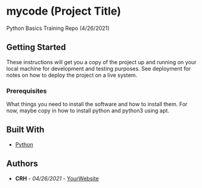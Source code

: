 # mycode (Project Title)

Python Basics Training Repo (4/26/2021)

## Getting Started

These instructions will get you a copy of the project up and running on your local machine
for development and testing purposes. See deployment for notes on how to deploy the project
on a live system.

### Prerequisites

What things you need to install the software and how to install them. For now, maybe copy in
how to install python and python3 using apt.

## Built With

* [Python](https://www.python.org/)

## Authors

* **CRH** - *04/26/2021* - [YourWebsite](https://example.com/)
